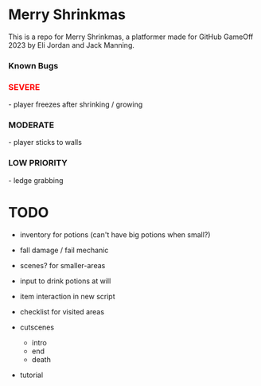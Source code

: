 # Merry Shrinkmas
This is a repo for Merry Shrinkmas, a platformer made for GitHub GameOff 2023 by Eli Jordan and Jack Manning.

### Known Bugs
<h3 style="color:red;">SEVERE</h3>
- player freezes after shrinking / growing
<h3>MODERATE</h3>
- player sticks to walls 
<h3>LOW PRIORITY</h3>
- ledge grabbing

# TODO
- inventory for potions (can't have big potions when small?)

- fall damage / fail mechanic
- scenes? for smaller-areas
- input to drink potions at will
- item interaction in new script
- checklist for visited areas
- cutscenes
    - intro
    - end
    - death
- tutorial 

